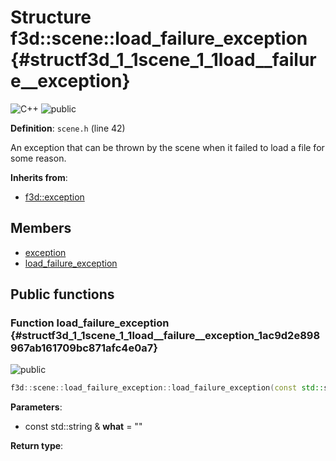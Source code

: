 # Structure f3d::scene::load\_failure\_exception {#structf3d_1_1scene_1_1load__failure__exception}

![][C++]
![][public]

**Definition**: `scene.h` (line 42)



An exception that can be thrown by the scene when it failed to load a file for some reason.

**Inherits from**:

* [f3d::exception](structf3d_1_1exception.md)

## Members

* [exception](structf3d_1_1exception.md#structf3d_1_1exception_1aef4c85042406694200c7f8793785692d)
* [load\_failure\_exception](structf3d_1_1scene_1_1load__failure__exception.md#structf3d_1_1scene_1_1load__failure__exception_1ac9d2e898967ab161709bc871afc4e0a7)

## Public functions

### Function load\_failure\_exception {#structf3d_1_1scene_1_1load__failure__exception_1ac9d2e898967ab161709bc871afc4e0a7}

![][public]


```cpp
f3d::scene::load_failure_exception::load_failure_exception(const std::string &what="")
```








**Parameters**:

* const std::string & **what** = "" 

**Return type**: 



[public]: https://img.shields.io/badge/-public-brightgreen (public)
[C++]: https://img.shields.io/badge/language-C%2B%2B-blue (C++)
[const]: https://img.shields.io/badge/-const-lightblue (const)
[protected]: https://img.shields.io/badge/-protected-yellow (protected)
[static]: https://img.shields.io/badge/-static-lightgrey (static)